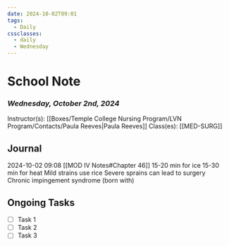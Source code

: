 ```yaml
---
date: 2024-10-02T09:01
tags:
  - Daily
cssclasses:
  - daily
  - Wednesday
---
```

# School Note
### *Wednesday, October 2nd, 2024*
Instructor(s): [[Boxes/Temple College Nursing Program/LVN Program/Contacts/Paula Reeves|Paula Reeves]] 
Class(es): [[MED-SURG]] 

## Journal
2024-10-02 09:08 [[MOD IV Notes#Chapter 46]] 
15-20 min for ice
15-30 min for heat
Mild strains use rice
Severe sprains can lead to surgery
Chronic impingement syndrome (born with)
## Ongoing Tasks
- [ ] Task 1
- [ ] Task 2
- [ ] Task 3